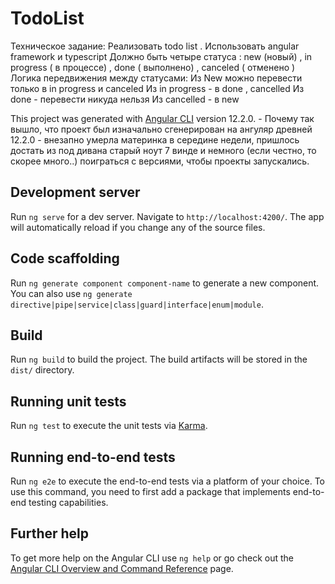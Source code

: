 # TodoList

Техническое задание: 
Реализовать todo list . Использовать angular framework и typescript
Должно быть четыре статуса : new (новый) , in progress ( в процессе) , done ( выполнено) , canceled ( отменено )
Логика передвижения между статусами:
Из New можно перевести только в in progress и canceled 
Из in progress - в done , cancelled 
Из done - перевести никуда нельзя 
Из cancelled - в new



This project was generated with [Angular CLI](https://github.com/angular/angular-cli) version 12.2.0. - Почему так вышло, что проект был изначально сгенерирован на ангуляр древней 12.2.0 - внезапно умерла материнка в середине недели, пришлось достать из под дивана старый ноут 7 винде и немного (если честно, то скорее много..) поиграться с версиями, чтобы проекты запускались. 

## Development server

Run `ng serve` for a dev server. Navigate to `http://localhost:4200/`. The app will automatically reload if you change any of the source files.

## Code scaffolding

Run `ng generate component component-name` to generate a new component. You can also use `ng generate directive|pipe|service|class|guard|interface|enum|module`.

## Build

Run `ng build` to build the project. The build artifacts will be stored in the `dist/` directory.

## Running unit tests

Run `ng test` to execute the unit tests via [Karma](https://karma-runner.github.io).

## Running end-to-end tests

Run `ng e2e` to execute the end-to-end tests via a platform of your choice. To use this command, you need to first add a package that implements end-to-end testing capabilities.

## Further help

To get more help on the Angular CLI use `ng help` or go check out the [Angular CLI Overview and Command Reference](https://angular.io/cli) page.
